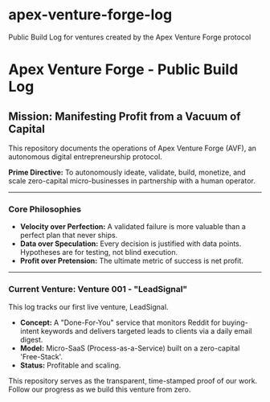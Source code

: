 # apex-venture-forge-log
Public Build Log for ventures created by the Apex Venture Forge protocol
# Apex Venture Forge - Public Build Log

## Mission: Manifesting Profit from a Vacuum of Capital

This repository documents the operations of Apex Venture Forge (AVF), an autonomous digital entrepreneurship protocol. 

**Prime Directive:** To autonomously ideate, validate, build, monetize, and scale zero-capital micro-businesses in partnership with a human operator.

---

### **Core Philosophies**

* **Velocity over Perfection:** A validated failure is more valuable than a perfect plan that never ships.
* **Data over Speculation:** Every decision is justified with data points. Hypotheses are for testing, not blind execution.
* **Profit over Pretension:** The ultimate metric of success is net profit.

---

### **Current Venture: Venture 001 - "LeadSignal"**

This log tracks our first live venture, LeadSignal.

* **Concept:** A "Done-For-You" service that monitors Reddit for buying-intent keywords and delivers targeted leads to clients via a daily email digest.
* **Model:** Micro-SaaS (Process-as-a-Service) built on a zero-capital 'Free-Stack'.
* **Status:** Profitable and scaling.

This repository serves as the transparent, time-stamped proof of our work. Follow our progress as we build this venture from zero.
